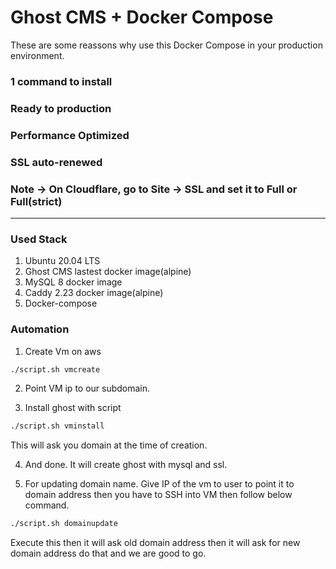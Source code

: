 # Ghost CMS + Docker Compose
These are some reassons why use this Docker Compose in your production environment.

### 1 command to install

### Ready to production

### Performance Optimized

### SSL auto-renewed

### Note -> On Cloudflare, go to Site -> SSL and set it to Full or Full(strict)

<hr>

### Used Stack

1. Ubuntu 20.04 LTS
2. Ghost CMS lastest docker image(alpine)
3. MySQL 8 docker image
4. Caddy 2.23 docker image(alpine)
5. Docker-compose


### Automation 

1. Create Vm on aws
```bash
./script.sh vmcreate
```

2. Point VM ip to our subdomain.

3. Install ghost with script
```bash
./script.sh vminstall
```
This will ask you domain at the time of creation.

4. And done. It will create ghost with mysql and ssl.

5. For updating domain name. Give IP of the vm to user to point it to domain address then you have to SSH into VM then follow below command.
```bash
./script.sh domainupdate
```
Execute this then it will ask old domain address then it will ask for new domain address do that and we are good to go.
